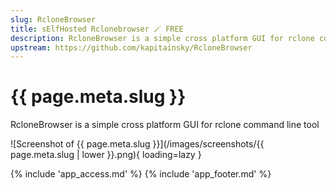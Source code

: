 ```yaml
---
slug: RcloneBrowser
title: sElfHosted Rclonebrowser 🪄 FREE
description: RcloneBrowser is a simple cross platform GUI for rclone command line tool
upstream: https://github.com/kapitainsky/RcloneBrowser
---
```


# {{ page.meta.slug }}

RcloneBrowser is a simple cross platform GUI for rclone command line tool

![Screenshot of {{ page.meta.slug }}](/images/screenshots/{{ page.meta.slug | lower }}.png){ loading=lazy }

{% include 'app_access.md' %}
{% include 'app_footer.md' %}